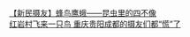   
[【新民摄友】蜂鸟鹰蛾——昆虫里的四不像](http://www.dianyue.me/archives/583/87s8sx79yfpj3rc1/)  
[红岩村飞来一只鸟 重庆贵阳成都的摄友们都“慌”了](http://www.dianyue.me/archives/396/jwfq3k81yejplcz8/)
